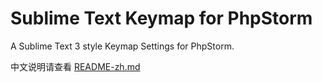 # Sublime Text Keymap for PhpStorm
A Sublime Text 3 style Keymap Settings for PhpStorm.

中文说明请查看 [README-zh.md](README-zh.md)
